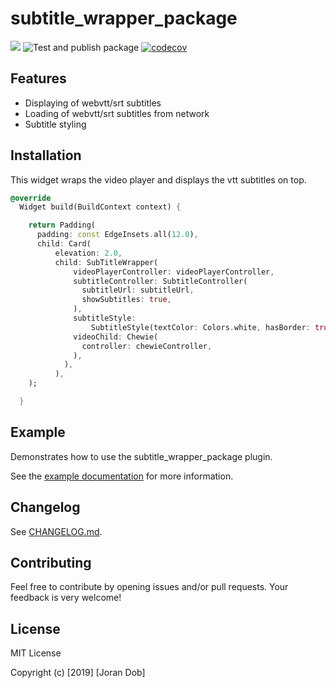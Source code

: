# subtitle_wrapper_package

[![](https://img.shields.io/badge/pub-v1.0.2-brightgreen.svg)](https://pub.dev/packages/subtitle_wrapper_package)
![Test and publish package](https://github.com/Joran-Dob/flutter_subtitle_wrapper/workflows/Test%20and%20publish%20package/badge.svg?branch=master)
[![codecov](https://codecov.io/gh/Joran-Dob/flutter_subtitle_wrapper/branch/master/graph/badge.svg)](https://codecov.io/gh/Joran-Dob/flutter_subtitle_wrapper)

## Features

* Displaying of webvtt/srt subtitles 
* Loading of webvtt/srt subtitles from network
* Subtitle styling 

## Installation

This widget wraps the video player and displays the vtt subtitles on top. 

``` dart
@override
  Widget build(BuildContext context) {

    return Padding(
      padding: const EdgeInsets.all(12.0),
      child: Card(
          elevation: 2.0,
          child: SubTitleWrapper(
              videoPlayerController: videoPlayerController,
              subtitleController: SubtitleController(
                subtitleUrl: subtitleUrl,
                showSubtitles: true,
              ),
              subtitleStyle:
                  SubtitleStyle(textColor: Colors.white, hasBorder: true),
              videoChild: Chewie(
                controller: chewieController,
              ),
            ),
          ),
    );

  }

```

## Example

Demonstrates how to use the subtitle_wrapper_package plugin.

See the [example documentation](example/README.md) for more information.

## Changelog

See [CHANGELOG.md](CHANGELOG.md).

## Contributing

Feel free to contribute by opening issues and/or pull requests. Your feedback is very welcome!

## License

MIT License

Copyright (c) [2019] [Joran Dob]
